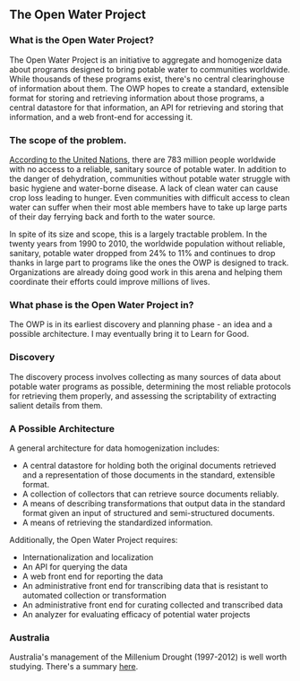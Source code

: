 ## The Open Water Project

### What is the Open Water Project?
The Open Water Project is an initiative to aggregate and homogenize data about programs designed to bring potable water to communities worldwide. While thousands of these programs exist, there's no central clearinghouse of information about them. The OWP hopes to create a standard, extensible format for storing and retrieving information about those programs, a central datastore for that information, an API for retrieving and storing that information, and a web front-end for accessing it.

### The scope of the problem.
[According to the United Nations](http://www.un.org/millenniumgoals/pdf/MDG%20Report%202012.pdf), there are 783 million people worldwide with no access to a reliable, sanitary source of potable water. In addition to the danger of dehydration, communities without potable water struggle with basic hygiene and water-borne disease. A lack of clean water can cause crop loss leading to hunger. Even communities with difficult access to clean water can suffer when their most able members have to take up large parts of their day ferrying back and forth to the water source.

In spite of its size and scope, this is a largely tractable problem. In the twenty years from 1990 to 2010, the worldwide population without reliable, sanitary, potable water dropped from 24% to 11% and continues to drop thanks in large part to programs like the ones the OWP is designed to track. Organizations are already doing good work in this arena and helping them coordinate their efforts could improve millions of lives.

### What phase is the Open Water Project in?
The OWP is in its earliest discovery and planning phase - an idea and a possible architecture. I may eventually bring it to Learn for Good.

### Discovery
The discovery process involves collecting as many sources of data about potable water programs as possible, determining the most reliable protocols for retrieving them properly, and assessing the scriptability of extracting salient details from them.

### A Possible Architecture
A general architecture for data homogenization includes:
* A central datastore for holding both the original documents retrieved and a representation of those documents in the standard, extensible format.
* A collection of collectors that can retrieve source documents reliably.
* A means of describing transformations that output data in the standard format given an input of structured and semi-structured documents.
* A means of retrieving the standardized information.

Additionally, the Open Water Project requires:
* Internationalization and localization
* An API for querying the data
* A web front end for reporting the data
* An administrative front end for transcribing data that is resistant to automated collection or transformation
* An administrative front end for curating collected and transcribed data
* An analyzer for evaluating efficacy of potential water projects

### Australia
Australia's management of the Millenium Drought (1997-2012) is well worth studying. There's a summary [here](https://pacinst.org/wp-content/uploads/2016/02/Managing-Drought-Report-2016-02-23-FINAL-US-Letter.pdf).
